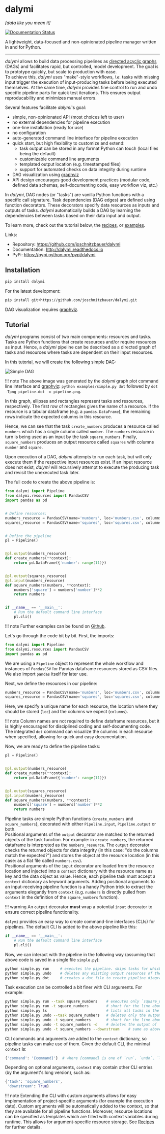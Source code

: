# dalymi

_[data like you mean it]_

[![Documentation Status](https://readthedocs.org/projects/dalymi/badge/?version=latest)](http://dalymi.readthedocs.io/en/latest/?badge=latest)

A lightweight, data-focused and non-opinionated pipeline manager written in and for Python.

--------------------------------------------------------------------------------

_dalymi_ allows to build data processing pipelines as [directed acyclic graphs]([https://en.wikipedia.org/wiki/Directed_acyclic_graph]) (DAGs) and facilitates rapid, but controlled, model development. The goal is to prototype quickly, but scale to production with ease.  
To achieve this, _dalymi_ uses "make"-style workflows, _i.e._ tasks with missing input trigger the execution of input-producing tasks before being executed themselves. At the same time, _dalymi_ provides fine control to run and undo specific pipeline parts for quick test iterations. This ensures output reproducability and minimizes manual errors.

Several features facilitate _dalymi_'s goal:

- simple, non-opinionated API (most choices left to user)
- no external dependencies for pipeline execution
- one-line installation (ready for use)
- no configuration
- auto-generated command line interface for pipeline execution
- quick start, but high flexibility to customize and extend:
    - task output can be stored in any format Python can touch (local files being the default)
    - customizable command line arguments
    - templated output location (e.g. timestamped files)
    - support for automated checks on data integrity during runtime
- DAG visualization using [graphviz](https://www.graphviz.org/)
- API design encourages good development practices (modular code, defined data schemas, self-documenting code, easy workflow viz, etc.)

In _dalymi_, DAG nodes (or "tasks") are vanilla Python functions with a specific call signature. Task dependencies (DAG edges) are defined using function decorators. These decorators specify data resources as inputs and outputs of tasks. _dalymi_ automatically builds a DAG by learning the dependencies between tasks based on their data input and output.

To learn more, check out the tutorial below, the [recipes](recipes.md), or  [examples](https://github.com/joschnitzbauer/dalymi/tree/master/examples).

Links:

- Repository: <https://github.com/joschnitzbauer/dalymi>
- Documentation: <http://dalymi.readthedocs.io>
- PyPi: <https://pypi.python.org/pypi/dalymi>

## Installation

```bash
pip install dalymi
```

For the latest development:

```bash
pip install git+https://github.com/joschnitzbauer/dalymi.git
```

DAG visualization requires [graphviz](https://www.graphviz.org/).

## Tutorial

_dalymi_ programs consist of two main components: resources and tasks. Tasks are Python functions that create resources and/or require resources as input. Hence, a _dalymi_ pipeline can be described as a directed graph of tasks and resources where tasks are dependent on their input resources.

In this tutorial, we will create the following simple DAG:

![Simple DAG](img/simple.png)

!!! note
    The above image was generated by the _dalymi_ graph plot command line interface and [graphviz](https://www.graphviz.org/):
    `python examples/simple.py dot` followed by `dot -Tpng pipeline.dot -o pipeline.png`.

In this graph, ellipses and rectangles represent tasks and resources, respectively. The first row of rectangles gives the name of a resource. If the resource is a tabular dataframe (e.g. a `pandas.DataFrame`), the remaining rows indicate the expected columns in this resource.

Hence, we can see that the task `create_numbers` produces a resource called `numbers` which has a single column called `number`. The `numbers` resource in turn is being used as an input by the task `square_numbers`. Finally, `square_numbers` produces an output resource called `squares` with columns `number` and `square`.

Upon execution of a DAG, _dalymi_ attempts to run each task, but will only execute them if the respective input resources exist. If an input resource does not exist, _dalymi_ will recursively attempt to execute the producing task and revisit the unexecuted task later.

The full code to create the above pipeline is:

``` python
from dalymi import Pipeline
from dalymi.resources import PandasCSV
import pandas as pd


# Define resources:
numbers_resource = PandasCSV(name='numbers', loc='numbers.csv', columns=['number'])
squares_resource = PandasCSV(name='squares', loc='squares.csv', columns=['number', 'square'])


# Define the pipeline
pl = Pipeline()


@pl.output(numbers_resource)
def create_numbers(**context):
    return pd.DataFrame({'number': range(11)})


@pl.output(squares_resource)
@pl.input(numbers_resource)
def square_numbers(numbers, **context):
    numbers['square'] = numbers['number']**2
    return numbers


if __name__ == '__main__':
    # Run the default command line interface
    pl.cli()
```

!!! note
    Further examples can be found on [Github](https://github.com/joschnitzbauer/dalymi/tree/master/examples).

Let's go through the code bit by bit. First, the imports:

```python
from dalymi import Pipeline
from dalymi.resources import PandasCSV
import pandas as pd
```

We are using a `Pipeline` object to represent the whole workflow and instances of `PandasCSV` for Pandas dataframe resources stored as CSV files. We also import `pandas` itself for later use.

Next, we define the resources in our pipeline:

```python
numbers_resource = PandasCSV(name='numbers', loc='numbers.csv', columns=['number'])
squares_resource = PandasCSV(name='squares', loc='squares.csv', columns=['number', 'square'])
```

Here, we specify a unique name for each resource, the location where they should be stored (`loc`) and the columns we expect (`columns`).

!!! note
    Column names are not required to define dataframe resources, but it is highly encouraged for disciplined coding and self-documenting code. The integrated `dot` command can visualize the columns in each resource when specified, allowing for quick and easy documentation.

Now, we are ready to define the pipeline tasks:

```python
pl = Pipeline()


@pl.output(numbers_resource)
def create_numbers(**context):
    return pd.DataFrame({'number': range(11)})


@pl.output(squares_resource)
@pl.input(numbers_resource)
def square_numbers(numbers, **context):
    numbers['square'] = numbers['number']**2
    return numbers
```

Pipeline tasks are simple Python functions (`create_numbers` and `square_numbers`), decorated with either `Pipeline.input`, `Pipeline.output` or both.<br>
Positional arguments of the `output` decorator are matched to the returned objects of the task function. For example: in `create_numbers`, the returned dataframe is interpreted as the `numbers_resource`. The `output` decorator checks the returned objects for data integrity (in this case: "do the columns match the expected?") and stores the object at the resource location (in this case: as a flat file called `numbers.csv`).<br>
Positional arguments of the `input` decorator are loaded from the resource location and injected into a `context` dictionary with the resource name as key and the data object as value. Hence, each pipeline task must accept a `context` dictionary as keyword arguments. Adding positional arguments to an input-receiving pipeline function is a handy Python trick to extract the arguments elegantly from `context` (e.g. `numbers` is directly pulled from `context` in the definition of the `square_numbers` function).

!!! warning
    An `output` decorator **must** wrap a potential `input` decorator to ensure correct pipeline functionality.

`dalymi` provides an easy way to create command-line interfaces (CLIs) for pipelines. The default CLI is added to the above pipeline like this:

```python
if __name__ == '__main__':
    # Run the default command line interface
    pl.cli()
```

Now, we can interact with the pipeline in the following way (assuming that above code is saved in a single file `simple.py`):

```bash
python simple.py run     # executes the pipeline. skips tasks for which output already exists.
python simple.py undo    # deletes any existing output resources of the pipeline.
python simple.py dot     # creates a dot file to create pipeline diagrams with graphviz.
```

Task execution can be controlled a bit finer with CLI arguments. For example:

```bash
python simple.py run --task square_numbers    # executes only `square_numbers` (and upstream requirements if needed).
python simple.py run -t square_numbers        # short for the line above
python simple.py ls                           # lists all tasks in the pipeline
python simple.py undo --task square_numbers   # deletes only the output of `square_numbers`
python simple.py undo -t square_numbers       # short for the line above
python simple.py undo -t square_numbers -d    # deletes the output of `square_numbers` and all downstream outputs
python simple.py undo -t square_numbers --downstream    # same as above
```

CLI commands and arguments are added to the `context` dictionary, so pipeline tasks can make use of them. Given the default CLI, the minimal `context` is:

```python
{'command': '{command}'}  # where {command} is one of `run`, `undo`, `ls`, `dot`
```

Depending on optional arguments, `context` may contain other CLI entries (by the argument's long version), such as:

```python
{'task': 'square_numbers',
 'downstream': True}
```

!!! note
    Extending the CLI with custom arguments allows for easy implementation of project-specific arguments (for example the execution date). Custom arguments will be automatically added to the context, so that they are available for all pipeline functions. Moreover, resource locations can be specified as templates which are filled with context variables during runtime. This allows for argument-specific resource storage. See [Recipes](recipes.md) for further details.
